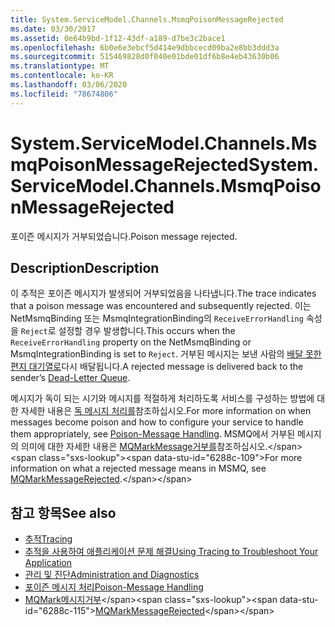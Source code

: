 ```yaml
---
title: System.ServiceModel.Channels.MsmqPoisonMessageRejected
ms.date: 03/30/2017
ms.assetid: 0e64b9bd-1f12-43df-a189-d7be3c2bace1
ms.openlocfilehash: 6b0e6e3ebcf5d414e9dbbcecd09ba2e8bb3ddd3a
ms.sourcegitcommit: 515469828d0f040e01bde01df6b8e4eb43630b06
ms.translationtype: MT
ms.contentlocale: ko-KR
ms.lasthandoff: 03/06/2020
ms.locfileid: "78674806"
---
```

# <a name="systemservicemodelchannelsmsmqpoisonmessagerejected"></a><span data-ttu-id="6288c-102">System.ServiceModel.Channels.MsmqPoisonMessageRejected</span><span class="sxs-lookup"><span data-stu-id="6288c-102">System.ServiceModel.Channels.MsmqPoisonMessageRejected</span></span>
<span data-ttu-id="6288c-103">포이즌 메시지가 거부되었습니다.</span><span class="sxs-lookup"><span data-stu-id="6288c-103">Poison message rejected.</span></span>  
  
## <a name="description"></a><span data-ttu-id="6288c-104">Description</span><span class="sxs-lookup"><span data-stu-id="6288c-104">Description</span></span>  

 <span data-ttu-id="6288c-105">이 추적은 포이즌 메시지가 발생되어 거부되었음을 나타냅니다.</span><span class="sxs-lookup"><span data-stu-id="6288c-105">The trace indicates that a poison message was encountered and subsequently rejected.</span></span> <span data-ttu-id="6288c-106">이는 NetMsmqBinding 또는 MsmqIntegrationBinding의 `ReceiveErrorHandling` 속성을 `Reject`로 설정할 경우 발생합니다.</span><span class="sxs-lookup"><span data-stu-id="6288c-106">This occurs when the `ReceiveErrorHandling` property on the NetMsmqBinding or MsmqIntegrationBinding is set to `Reject`.</span></span> <span data-ttu-id="6288c-107">거부된 메시지는 보낸 사람의 [배달 못한 편지 대기열로](../../feature-details/using-dead-letter-queues-to-handle-message-transfer-failures.md)다시 배달됩니다.</span><span class="sxs-lookup"><span data-stu-id="6288c-107">A rejected message is delivered back to the sender’s [Dead-Letter Queue](../../feature-details/using-dead-letter-queues-to-handle-message-transfer-failures.md).</span></span>  
  
 <span data-ttu-id="6288c-108">메시지가 독이 되는 시기와 메시지를 적절하게 처리하도록 서비스를 구성하는 방법에 대한 자세한 내용은 [독 메시지 처리를](../../feature-details/poison-message-handling.md)참조하십시오.</span><span class="sxs-lookup"><span data-stu-id="6288c-108">For more information on when messages become poison and how to configure your service to handle them appropriately, see [Poison-Message Handling](../../feature-details/poison-message-handling.md).</span></span> <span data-ttu-id="6288c-109">MSMQ에서 거부된 메시지의 의미에 대한 자세한 내용은 [MQMarkMessage거부를](https://docs.microsoft.com/previous-versions/windows/desktop/msmq/ms707071(v%3dvs.85))참조하십시오.</span><span class="sxs-lookup"><span data-stu-id="6288c-109">For more information on what a rejected message means in MSMQ, see [MQMarkMessageRejected](https://docs.microsoft.com/previous-versions/windows/desktop/msmq/ms707071(v%3dvs.85)).</span></span>  
  
## <a name="see-also"></a><span data-ttu-id="6288c-110">참고 항목</span><span class="sxs-lookup"><span data-stu-id="6288c-110">See also</span></span>

- [<span data-ttu-id="6288c-111">추적</span><span class="sxs-lookup"><span data-stu-id="6288c-111">Tracing</span></span>](../../../../../docs/framework/wcf/diagnostics/tracing/index.md)
- [<span data-ttu-id="6288c-112">추적을 사용하여 애플리케이션 문제 해결</span><span class="sxs-lookup"><span data-stu-id="6288c-112">Using Tracing to Troubleshoot Your Application</span></span>](../../../../../docs/framework/wcf/diagnostics/tracing/using-tracing-to-troubleshoot-your-application.md)
- [<span data-ttu-id="6288c-113">관리 및 진단</span><span class="sxs-lookup"><span data-stu-id="6288c-113">Administration and Diagnostics</span></span>](../../../../../docs/framework/wcf/diagnostics/index.md)
- [<span data-ttu-id="6288c-114">포이즌 메시지 처리</span><span class="sxs-lookup"><span data-stu-id="6288c-114">Poison-Message Handling</span></span>](../../feature-details/poison-message-handling.md)
- <span data-ttu-id="6288c-115">[MQMark메시지거부](https://docs.microsoft.com/previous-versions/windows/desktop/msmq/ms707071(v%3dvs.85))</span><span class="sxs-lookup"><span data-stu-id="6288c-115">[MQMarkMessageRejected](https://docs.microsoft.com/previous-versions/windows/desktop/msmq/ms707071(v%3dvs.85))</span></span>
